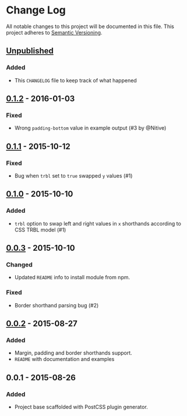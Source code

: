 # Change Log
All notable changes to this project will be documented in this file.
This project adheres to [Semantic Versioning](http://semver.org/).

## [Unpublished]
### Added
- This `CHANGELOG` file to keep track of what happened

## [0.1.2] - 2016-01-03
### Fixed
- Wrong `padding-bottom` value in example output (#3 by @Nitive)

## [0.1.1] - 2015-10-12
### Fixed
- Bug when `trbl` set to `true` swapped `y` values (#1)

## [0.1.0] - 2015-10-10
### Added
- `trbl` option to swap left and right values in `x` shorthands according to CSS TRBL model (#1)

## [0.0.3] - 2015-10-10
### Changed
- Updated `README` info to install module from npm.
### Fixed
- Border shorthand parsing bug (#2)

## [0.0.2] - 2015-08-27
### Added
- Margin, padding and border shorthands support.
- `README` with documentation and examples

## 0.0.1 - 2015-08-26
### Added
- Project base scaffolded with PostCSS plugin generator.

[Unpublished]: https://github.com/kinday/postcss-axis/compare/v0.1.2...HEAD
[0.1.2]: https://github.com/kinday/postcss-axis/compare/v0.1.1...v0.1.2
[0.1.1]: https://github.com/kinday/postcss-axis/compare/v0.1.0...v0.1.1
[0.1.0]: https://github.com/kinday/postcss-axis/compare/v0.0.3...v0.1.0
[0.0.3]: https://github.com/kinday/postcss-axis/compare/v0.0.2...v0.0.3
[0.0.2]: https://github.com/kinday/postcss-axis/compare/v0.0.1...v0.0.2
